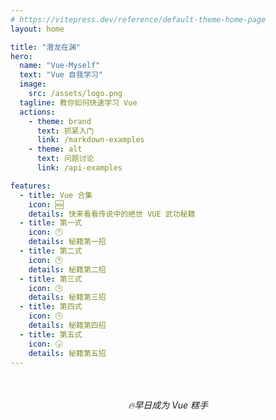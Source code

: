 ```yaml
---
# https://vitepress.dev/reference/default-theme-home-page
layout: home

title: "潜龙在渊"
hero:
  name: "Vue-Myself"
  text: "Vue 自我学习"
  image:
    src: /assets/logo.png
  tagline: 教你如何快速学习 Vue
  actions:
    - theme: brand
      text: 抓紧入门
      link: /markdown-examples
    - theme: alt
      text: 问题讨论
      link: /api-examples

features:
  - title: Vue 合集
    icon: 🆕
    details: 快来看看传说中的绝世 VUE 武功秘籍
  - title: 第一式
    icon: 🕛
    details: 秘籍第一招
  - title: 第二式
    icon: 🕐
    details: 秘籍第二招
  - title: 第三式
    icon: 🕒
    details: 秘籍第三招
  - title: 第四式
    icon: 🕓
    details: 秘籍第四招
  - title: 第五式
    icon: 🕠
    details: 秘籍第五招
---
```


<div style="text-align: center; margin-top: 50px;">
    <em>🔥早日成为 Vue 糕手</em>
</div>
